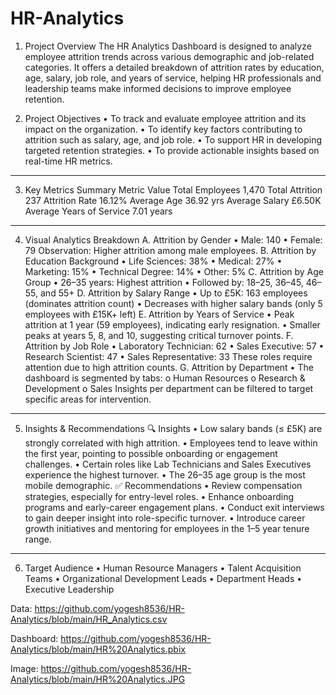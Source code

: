 # HR-Analytics
1. Project Overview
   The HR Analytics Dashboard is designed to analyze employee attrition trends across various demographic and job-related categories. It offers a detailed breakdown of attrition rates by education, age, salary, job role, and years of service, helping HR professionals and leadership teams make informed decisions to improve employee retention.
   
3. Project Objectives
•	To track and evaluate employee attrition and its impact on the organization.
•	To identify key factors contributing to attrition such as salary, age, and job role.
•	To support HR in developing targeted retention strategies.
•	To provide actionable insights based on real-time HR metrics.
________________________________________
3. Key Metrics Summary
Metric	Value
Total Employees	1,470
Total Attrition	237
Attrition Rate	16.12%
Average Age	36.92 yrs
Average Salary	£6.50K
Average Years of Service	7.01 years
________________________________________
4. Visual Analytics Breakdown
A. Attrition by Gender
•	Male: 140
•	Female: 79
Observation: Higher attrition among male employees.
B. Attrition by Education Background
•	Life Sciences: 38%
•	Medical: 27%
•	Marketing: 15%
•	Technical Degree: 14%
•	Other: 5%
C. Attrition by Age Group
•	26–35 years: Highest attrition
•	Followed by: 18–25, 36–45, 46–55, and 55+
D. Attrition by Salary Range
•	Up to £5K: 163 employees (dominates attrition count)
•	Decreases with higher salary bands (only 5 employees with £15K+ left)
E. Attrition by Years of Service
•	Peak attrition at 1 year (59 employees), indicating early resignation.
•	Smaller peaks at years 5, 8, and 10, suggesting critical turnover points.
F. Attrition by Job Role
•	Laboratory Technician: 62
•	Sales Executive: 57
•	Research Scientist: 47
•	Sales Representative: 33
These roles require attention due to high attrition counts.
G. Attrition by Department
•	The dashboard is segmented by tabs:
o	Human Resources
o	Research & Development
o	Sales
Insights per department can be filtered to target specific areas for intervention.
________________________________________
5. Insights & Recommendations
🔍 Insights
•	Low salary bands (≤ £5K) are strongly correlated with high attrition.
•	Employees tend to leave within the first year, pointing to possible onboarding or engagement challenges.
•	Certain roles like Lab Technicians and Sales Executives experience the highest turnover.
•	The 26–35 age group is the most mobile demographic.
✅ Recommendations
•	Review compensation strategies, especially for entry-level roles.
•	Enhance onboarding programs and early-career engagement plans.
•	Conduct exit interviews to gain deeper insight into role-specific turnover.
•	Introduce career growth initiatives and mentoring for employees in the 1–5 year tenure range.
________________________________________
6. Target Audience
•	Human Resource Managers
•	Talent Acquisition Teams
•	Organizational Development Leads
•	Department Heads
•	Executive Leadership


Data: https://github.com/yogesh8536/HR-Analytics/blob/main/HR_Analytics.csv

Dashboard: https://github.com/yogesh8536/HR-Analytics/blob/main/HR%20Analytics.pbix

Image: https://github.com/yogesh8536/HR-Analytics/blob/main/HR%20Analytics.JPG
